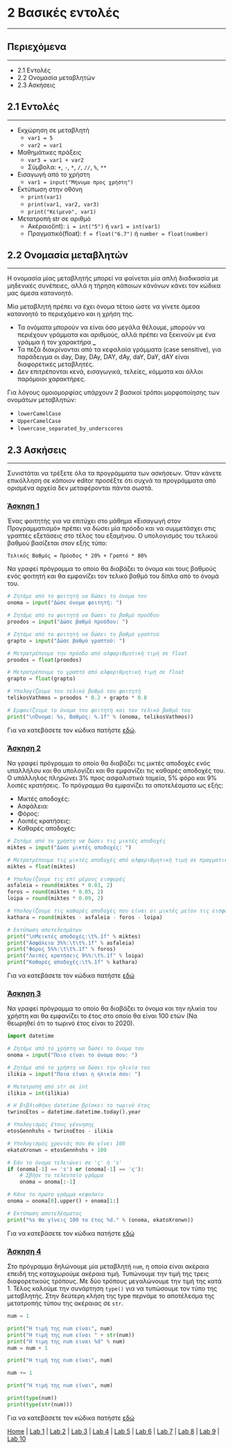 # 2 Βασικές εντολές

---

## Περιεχόμενα

---

- 2.1 Εντολές
- 2.2 Ονομασία μεταβλητών
- 2.3 Ασκήσεις

## 2.1 Εντολές

---

- Εκχώρηση σε μεταβλητή
  - `var1 = 5`
  - `var2 = var1`
- Μαθημάτικες πράξεις
  - `var3 = var1 + var2`
  - Σύμβολα: `+`, `-`, `*`, `/`, `//`, `%`, `**`
- Εισαγωγή από το χρήστη
  - `var1 = input("Μήνυμα προς χρήστη")`
- Εκτύπωση στην οθόνη
  - `print(var1)`
  - `print(var1, var2, var3)`
  - `print("Κείμενο", var1)`
- Μετατροπή str σε αριθμό
  - Ακέραιο(int): `i = int("5")` ή `var1 = int(var1)`
  - Πραγματικό(float): `f = float("6.7")` ή `number = float(number)`

## 2.2 Ονομασία μεταβλητών

---

Η ονομασία μίας μεταβλητής μπορεί να φαίνεται μία απλή διαδικασία με μηδενικές συνέπειες, αλλά η τήρηση κάποιων κάνόνων κάνει τον κώδικα μας άμεσα κατανοητό.

Μία μεταβλητή πρέπει να έχει όνομα τέτοιο ώστε να γίνετε άμεσα κατανοητό το περιεχόμενο και η χρήση της.

- Τα ονόματα μπορούν να είναι όσο μεγάλα θέλουμε, μπορούν να περιέχουν γράμματα και αριθμούς, αλλά πρέπει να ξεκινούν με ένα γράμμα ή τον  χαρακτήρα  **_**
- Τα πεζά διακρίνονται από τα κεφαλαία γράμματα (case sensitive), για παράδειγμα οι day, Day, DAy, DAY, dAy, daY, DaY, dAY είναι διαφορετικές μεταβλητές.
- Δεν επιτρέπονται κενά, εισαγωγικά, τελείες, κόμματα και άλλοι παρόμοιοι χαρακτήρες.

Για λόγους ομοιομορφίας υπάρχουν 2 βασικοί τρόποι μορφοποίησης των ονομάτων μεταβλητών:

- `lowerCamelCase`
- `UpperCamelCase`
- `lowercase_separated_by_underscores`

## 2.3 Ασκήσεις

---

Συνιστάται να τρέξετε όλα τα προγράμματα των ασκήσεων. Όταν κάνετε επικόλληση σε κάποιον editor προσέξτε ότι συχνά τα προγράμματα από ορισμένα αρχεία δεν μεταφέρονται πάντα σωστά.

<!--
### [Άσκηση 1](source/lab_02/lab_02_exercise_1.py)
-->

### [Άσκηση 1](source/lab_02/lab_02_exercise_1x.py)

Ένας φοιτητής για να επιτύχει στο μάθημα «Εισαγωγή στον Προγραμματισμό» πρέπει να δώσει μία πρόοδο και να συμμετάσχει στις γραπτές εξετάσεις στο τέλος του εξαμήνου. Ο υπολογισμός του τελικού βαθμού βασίζεται στον εξής τύπο:

`Τελικός Βαθμός = Πρόοδος * 20% + Γραπτό * 80%`

Να γραφεί πρόγραμμα το οποίο θα διαβάζει το όνομα και τους βαθμούς ενός φοιτητή και θα εμφανίζει τον τελικό βαθμό του δίπλα από το όνομά του.

<!--
```python
# Ζητάμε από το φοιτητή να δώσει το όνομα του
onoma = input("Δώσε όνομα φοιτητή: ").strip()

# Ζητάμε από το φοιτητή να δώσει το βαθμό προόδου
proodos = input("Δώσε βαθμό προόδου: ").strip()

# Ζητάμε από το φοιτητή να δώσει το βαθμό γραπτού
grapto = input("Δώσε βαθμό γραπτού: ").strip()

# Μετρατρέπουμε την πρόοδο από αλφαριθμητική τιμή σε float
proodos = float(proodos)

# Μετρατρέπουμε το γραπτό από αλφαριθμητική τιμή σε float
grapto = float(grapto)

# Υπολογίζουμε τον τελικό βαθμό του φοιτητή
telikosVathmos = proodos * 0.2 + grapto * 0.8

# Εμφανίζουμε το όνομα του φοιτητή και τον τελικό βαθμό του
print(f"\nΌνομα: {onoma}, Βαθμός: {telikosVathmos:.1f}")
```
-->

```python
# Ζητάμε από το φοιτητή να δώσει το όνομα του
onoma = input("Δώσε όνομα φοιτητή: ")

# Ζητάμε από το φοιτητή να δώσει το βαθμό προόδου
proodos = input("Δώσε βαθμό προόδου: ")

# Ζητάμε από το φοιτητή να δώσει το βαθμό γραπτού
grapto = input("Δώσε βαθμό γραπτού: ")

# Μετρατρέπουμε την πρόοδο από αλφαριθμητική τιμή σε float
proodos = float(proodos)

# Μετρατρέπουμε το γραπτό από αλφαριθμητική τιμή σε float
grapto = float(grapto)

# Υπολογίζουμε τον τελικό βαθμό του φοιτητή
telikosVathmos = proodos * 0.2 + grapto * 0.8

# Εμφανίζουμε το όνομα του φοιτητή και τον τελικό βαθμό του
print("\nΌνομα: %s, Βαθμός: %.1f" % (onoma, telikosVathmos))
```

<!--
Για να κατεβάσετε τον κώδικα πατήστε [εδώ](source/lab_02/lab_02_exercise_1.py).
-->

Για να κατεβάσετε τον κώδικα πατήστε [εδώ](source/lab_02/lab_02_exercise_1x.py).

<!--
### [Άσκηση 2](source/lab_02/lab_02_exercise_2.py)
-->

### [Άσκηση 2](source/lab_02/lab_02_exercise_2x.py)

Να γραφεί πρόγραμμα το οποίο θα διαβάζει τις μικτές αποδοχές ενός υπαλλήλου και θα υπολογίζει και θα εμφανίζει τις καθαρές αποδοχές του. Ο υπάλληλος πληρώνει 3% προς ασφαλιστικά ταμεία, 5% φόρο και 9% λοιπές κρατήσεις. Το πρόγραμμα θα εμφανίζει τα αποτελέσματα ως εξής:

- Μικτές αποδοχές:
- Ασφάλεια:
- Φόρος:
- Λοιπές κρατήσεις:
- Καθαρές αποδοχές:

<!--
```python
# Ζητάμε από το χρήστη να δώσει τις μικτές αποδοχές
miktes = input("Δώσε μικτές αποδοχές: ").strip()

# Μετρατρέπουμε τις μικτές αποδοχές από αλφαριθμητική τιμή σε πραγματική
miktes = float(miktes)

# Υπολογίζουμε τις επί μέρους εισφορές
asfaleia = round(miktes * 0.03, 2)
foros = round(miktes * 0.05, 2)
loipa = round(miktes * 0.09, 2)

# Υπολογίζουμε τις καθαρές αποδοχές που είναι οι μικτές μείον τις εισφορές
kathara = round(miktes - asfaleia - foros - loipa)

# Εκτύπωση αποτελεσμάτων
print(f"\nΜεικτές αποδοχές:  {miktes:.1f}")
print(f"Ασφάλεια 3%:         {asfaleia:.1f}")
print(f"Φόρος 5%:            {foros:.1f}")
print(f"Λοιπές κρατήσεις 9%: {loipa:.1f}")
print(f"Καθαρές αποδοχές:    {kathara:.1f}")
```
-->

```python
# Ζητάμε από το χρήστη να δώσει τις μικτές αποδοχές
miktes = input("Δώσε μικτές αποδοχές: ")

# Μετρατρέπουμε τις μικτές αποδοχές από αλφαριθμητική τιμή σε πραγματική
miktes = float(miktes)

# Υπολογίζουμε τις επί μέρους εισφορές
asfaleia = round(miktes * 0.03, 2)
foros = round(miktes * 0.05, 2)
loipa = round(miktes * 0.09, 2)

# Υπολογίζουμε τις καθαρές αποδοχές που είναι οι μικτές μείον τις εισφορές
kathara = round(miktes - asfaleia - foros - loipa)

# Εκτύπωση αποτελεσμάτων
print("\nΜεικτές αποδοχές:\t%.1f" % miktes)
print("Ασφάλεια 3%%:\t\t%.1f" % asfaleia)
print("Φόρος 5%%:\t\t%.1f" % foros)
print("Λοιπές κρατήσεις 9%%:\t%.1f" % loipa)
print("Καθαρές αποδοχές:\t%.1f" % kathara)
```

<!--
Για να κατεβάσετε τον κώδικα πατήστε [εδώ](source/lab_02/lab_02_exercise_2.py)
-->

Για να κατεβάσετε τον κώδικα πατήστε [εδώ](source/lab_02/lab_02_exercise_2x.py)

<!--
### [Άσκηση 3](source/lab_02/lab_02_exercise_3.py)
-->

### [Άσκηση 3](source/lab_02/lab_02_exercise_3x.py)

Να γραφεί πρόγραμμα το οποίο θα διαβάζει το όνομα και την ηλικία του χρήστη και θα εμφανίζει το έτος στο οποίο θα είναι 100 ετών (Να θεωρηθεί ότι το τωρινό έτος είναι το 2020).

<!--
```python
import datetime

# Ζητάμε από το χρήστη να δώσει το όνομα του
onoma = input("Ποιο είναι το όνομα σου: ").strip()

# Ζητάμε από το χρήστη να δώσει την ηλικία του
ilikia = input("Ποια είναι η ηλικία σου: ").strip()

# Μετατροπή από str σε int
ilikia = int(ilikia)

# Η βιβλιοθήκη datetime βρίσκει το τωρινό έτος
twrinoEtos = datetime.datetime.today().year

# Υπολογισμός έτους γέννησης
etosGennhshs = twrinoEtos - ilikia

# Υπολογισμός χρονιάς που θα γίνει 100
ekatoXronwn = etosGennhshs + 100

# Εάν το όνομα τελειώνει σε 'ς' ή 's'
if (onoma[-1] == 's') or (onoma[-1] == 'ς'):
    # Σβήσε το τελευταίο γράμμα
    onoma = onoma[:-1]
    
# Κάνε το πρώτο γράμμα κεφαλαίο
onoma = onoma[0].upper() + onoma[1:]

# Εκτύπωση αποτελέσματος
print(f"{onoma} θα γίνεις 100 το έτος {ekatoXronwn}.")
```
-->

```python
import datetime

# Ζητάμε από το χρήστη να δώσει το όνομα του
onoma = input("Ποιο είναι το όνομα σου: ")

# Ζητάμε από το χρήστη να δώσει την ηλικία του
ilikia = input("Ποια είναι η ηλικία σου: ")

# Μετατροπή από str σε int
ilikia = int(ilikia)

# Η βιβλιοθήκη datetime βρίσκει το τωρινό έτος
twrinoEtos = datetime.datetime.today().year

# Υπολογισμός έτους γέννησης
etosGennhshs = twrinoEtos - ilikia

# Υπολογισμός χρονιάς που θα γίνει 100
ekatoXronwn = etosGennhshs + 100

# Εάν το όνομα τελειώνει σε 'ς' ή 's'
if (onoma[-1] == 's') or (onoma[-1] == 'ς'):
    # Σβήσε το τελευταίο γράμμα
    onoma = onoma[:-1]

# Κάνε το πρώτο γράμμα κεφαλαίο
onoma = onoma[0].upper() + onoma[1:]

# Εκτύπωση αποτελέσματος
print("%s θα γίνεις 100 το έτος %d." % (onoma, ekatoXronwn))
```

<!--
Για να κατεβάσετε τον κώδικα πατήστε [εδώ](source/lab_02/lab_02_exercise_3.py)
-->

Για να κατεβάσετε τον κώδικα πατήστε [εδώ](source/lab_02/lab_02_exercise_3x.py)

<!--
### [Άσκηση 4](source/lab_02/lab_02_exercise_4.py)
-->

### [Άσκηση 4](source/lab_02/lab_02_exercise_4x.py)

Στο πρόγραμμα δηλώνουμε μία μεταβλητή `num`, η οποία είναι ακέραια επειδή της καταχωρούμε ακέραια τιμή. Τυπώνουμε την τιμή της τρεις διαφορετικούς τρόπους. Με δύο τρόπους μεγαλώνουμε την τιμή της κατά 1. Τέλος καλούμε την συνάρτηση `type()` για να τυπώσουμε τον τύπο της μεταβλητής. Στην δεύτερη κλήση της type περνάμε το αποτέλεσμα της μετατροπής τύπου της ακέραιας σε `str`.

<!--
```python
num = 1

print("Η τιμή της num είναι", num)
print("Η τιμή της num είναι " + str(num))
print("Η τιμη της num ειναι %d" % num)
num = num + 1

print("Η τιμή της num είναι", num)

num += 1

print("Η τιμή της num είναι", num)

print(type(num))
print(type(str(num)))
```
-->

```python
num = 1

print("Η τιμή της num είναι", num)
print("Η τιμή της num είναι " + str(num))
print("Η τιμη της num ειναι %d" % num)
num = num + 1

print("Η τιμή της num είναι", num)

num += 1

print("Η τιμή της num είναι", num)

print(type(num))
print(type(str(num)))
```

<!--
Για να κατεβάσετε τον κώδικα πατήστε [εδώ](source/lab_02/lab_02_exercise_4.py)
-->

Για να κατεβάσετε τον κώδικα πατήστε [εδώ](source/lab_02/lab_02_exercise_4x.py)

[Home](../README.md) | [Lab 1](lab_01.md) | [Lab 2](lab_02.md) | [Lab 3](lab_03.md) | [Lab 4](lab_04.md) | [Lab 5](lab_05.md) | [Lab 6](lab_06.md) | [Lab 7](lab_07.md) | [Lab 8](lab_08.md) | [Lab 9](lab_09.md) | [Lab 10](lab_10.md)

